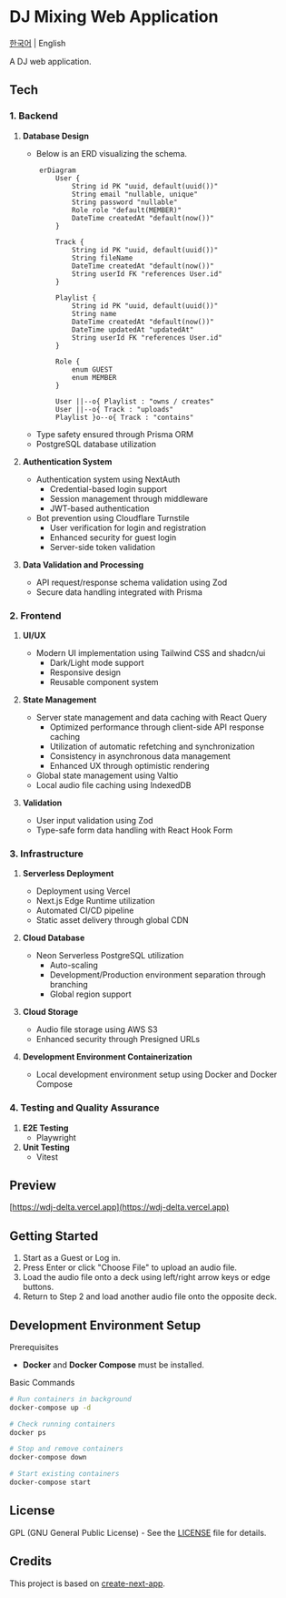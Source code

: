 # DJ Mixing Web Application

[한국어](README.md) | English

A DJ web application.

## Tech

### 1. Backend

1. **Database Design**

    - Below is an ERD visualizing the schema.

    ```mermaid
        erDiagram
            User {
                String id PK "uuid, default(uuid())"
                String email "nullable, unique"
                String password "nullable"
                Role role "default(MEMBER)"
                DateTime createdAt "default(now())"
            }

            Track {
                String id PK "uuid, default(uuid())"
                String fileName
                DateTime createdAt "default(now())"
                String userId FK "references User.id"
            }

            Playlist {
                String id PK "uuid, default(uuid())"
                String name
                DateTime createdAt "default(now())"
                DateTime updatedAt "updatedAt"
                String userId FK "references User.id"
            }

            Role {
                enum GUEST
                enum MEMBER
            }

            User ||--o{ Playlist : "owns / creates"
            User ||--o{ Track : "uploads"
            Playlist }o--o{ Track : "contains"
    ```

    - Type safety ensured through Prisma ORM
    - PostgreSQL database utilization

2. **Authentication System**

    - Authentication system using NextAuth
        - Credential-based login support
        - Session management through middleware
        - JWT-based authentication
    - Bot prevention using Cloudflare Turnstile
        - User verification for login and registration
        - Enhanced security for guest login
        - Server-side token validation

3. **Data Validation and Processing**
    - API request/response schema validation using Zod
    - Secure data handling integrated with Prisma

### 2. Frontend

1. **UI/UX**

    - Modern UI implementation using Tailwind CSS and shadcn/ui
        - Dark/Light mode support
        - Responsive design
        - Reusable component system

2. **State Management**

    - Server state management and data caching with React Query
        - Optimized performance through client-side API response caching
        - Utilization of automatic refetching and synchronization
        - Consistency in asynchronous data management
        - Enhanced UX through optimistic rendering
    - Global state management using Valtio
    - Local audio file caching using IndexedDB

3. **Validation**
    - User input validation using Zod
    - Type-safe form data handling with React Hook Form

### 3. Infrastructure

1. **Serverless Deployment**

    - Deployment using Vercel
    - Next.js Edge Runtime utilization
    - Automated CI/CD pipeline
    - Static asset delivery through global CDN

2. **Cloud Database**

    - Neon Serverless PostgreSQL utilization
        - Auto-scaling
        - Development/Production environment separation through branching
        - Global region support

3. **Cloud Storage**

    - Audio file storage using AWS S3
    - Enhanced security through Presigned URLs

4. **Development Environment Containerization**
    - Local development environment setup using Docker and Docker Compose

### 4. Testing and Quality Assurance

1. **E2E Testing**
    - Playwright
2. **Unit Testing**
    - Vitest

## Preview

[https://wdj-delta.vercel.app](https://wdj-delta.vercel.app)

## Getting Started

1. Start as a Guest or Log in.
2. Press Enter or click "Choose File" to upload an audio file.
3. Load the audio file onto a deck using left/right arrow keys or edge buttons.
4. Return to Step 2 and load another audio file onto the opposite deck.

## Development Environment Setup

Prerequisites

- **Docker** and **Docker Compose** must be installed.

Basic Commands

```sh
# Run containers in background
docker-compose up -d

# Check running containers
docker ps

# Stop and remove containers
docker-compose down

# Start existing containers
docker-compose start
```

## License

GPL (GNU General Public License) - See the [LICENSE](LICENSE) file for details.

## Credits

This project is based on [create-next-app](https://github.com/vercel/next.js/tree/canary/packages/create-next-app).
